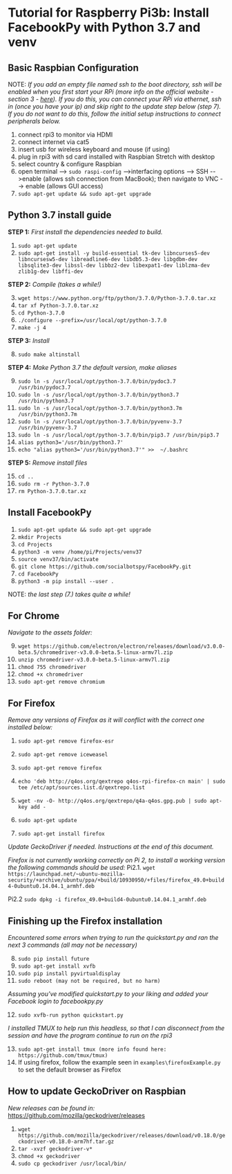 # Tutorial for Raspberry Pi3b: Install FacebookPy with Python 3.7 and venv

## Basic Raspbian Configuration
NOTE: _If you add an empty file named ssh to the boot directory, ssh will be enabled when you first start your RPi (more info on the official website - section 3 - [here](https://www.raspberrypi.org/documentation/remote-access/ssh/)). If you do this, you can connect your RPi via ethernet, ssh in (once you have your ip) and skip right to the update step below (step 7). If you do not want to do this, follow the initial setup instructions to connect peripherals below._

1. connect rpi3 to monitor via HDMI
2. connect internet via cat5
3. insert usb for wireless keyboard and mouse (if using)
4. plug in rpi3 with sd card installed with Raspbian Stretch with desktop
5. select country & configure Raspbian
6. open terminal --> ```sudo raspi-config``` -->interfacing options --> SSH -->enable (allows ssh connection from MacBook); then navigate to VNC --> enable (allows GUI access)
7. ```sudo apt-get update && sudo apt-get upgrade```

## Python 3.7 install guide
**STEP 1:** _First install the dependencies needed to build._

1. ```sudo apt-get update```
2. ```sudo apt-get install -y build-essential tk-dev libncurses5-dev libncursesw5-dev libreadline6-dev libdb5.3-dev libgdbm-dev libsqlite3-dev libssl-dev libbz2-dev libexpat1-dev liblzma-dev zlib1g-dev libffi-dev```

**STEP 2:** _Compile (takes a while!)_

3. ```wget https://www.python.org/ftp/python/3.7.0/Python-3.7.0.tar.xz```
4. ```tar xf Python-3.7.0.tar.xz```
5. ```cd Python-3.7.0```
6. ```./configure --prefix=/usr/local/opt/python-3.7.0```
7. ```make -j 4```

**STEP 3:** _Install_

8. ```sudo make altinstall```

**STEP 4:** _Make Python 3.7 the default version, make aliases_

9. ```sudo ln -s /usr/local/opt/python-3.7.0/bin/pydoc3.7 /usr/bin/pydoc3.7```
10. ```sudo ln -s /usr/local/opt/python-3.7.0/bin/python3.7 /usr/bin/python3.7```
11. ```sudo ln -s /usr/local/opt/python-3.7.0/bin/python3.7m /usr/bin/python3.7m```
12. ```sudo ln -s /usr/local/opt/python-3.7.0/bin/pyvenv-3.7 /usr/bin/pyvenv-3.7```
13. ```sudo ln -s /usr/local/opt/python-3.7.0/bin/pip3.7 /usr/bin/pip3.7```
14. ```alias python3='/usr/bin/python3.7'```
15. ```echo "alias python3='/usr/bin/python3.7'" >>  ~/.bashrc```

**STEP 5:** _Remove install files_

15. ```cd ..```
16. ```sudo rm -r Python-3.7.0```
17. ```rm Python-3.7.0.tar.xz```

## Install FacebookPy

1. ```sudo apt-get update && sudo apt-get upgrade```
2. ```mkdir Projects```
3. ```cd Projects```
4. ```python3 -m venv /home/pi/Projects/venv37```
5. ```source venv37/bin/activate```
6. ```git clone https://github.com/socialbotspy/FacebookPy.git```
7. ```cd FacebookPy```
8. ```python3 -m pip install --user .```

NOTE: _the last step (7.) takes quite a while!_

## For Chrome

_Navigate to the assets folder:_

9. ```wget https://github.com/electron/electron/releases/download/v3.0.0-beta.5/chromedriver-v3.0.0-beta.5-linux-armv7l.zip```
10. ```unzip chromedriver-v3.0.0-beta.5-linux-armv7l.zip```
11. ```chmod 755 chromedriver```
12. ```chmod +x chromedriver```
13. ```sudo apt-get remove chromium```

## For Firefox

_Remove any versions of Firefox as it will conflict with the correct one installed below:_

1. ```sudo apt-get remove firefox-esr```
2. ```sudo apt-get remove iceweasel```
3. ```sudo apt-get remove firefox```

4. ```echo 'deb http://q4os.org/qextrepo q4os-rpi-firefox-cn main' | sudo tee /etc/apt/sources.list.d/qextrepo.list```
5. ```wget -nv -O- http://q4os.org/qextrepo/q4a-q4os.gpg.pub | sudo apt-key add -```
6. ```sudo apt-get update```
7. ```sudo apt-get install firefox```

_Update GeckoDriver if needed. Instructions at the end of this document._

_Firefox is not currently working correctly on Pi 2, to install a working version the following commands should be used:_
Pi2.1. ```wget https://launchpad.net/~ubuntu-mozilla-security/+archive/ubuntu/ppa/+build/10930950/+files/firefox_49.0+build4-0ubuntu0.14.04.1_armhf.deb```

Pi2.2 ```sudo dpkg -i firefox_49.0+build4-0ubuntu0.14.04.1_armhf.deb```

## Finishing up the Firefox installation

_Encountered some errors when trying to run the quickstart.py and ran the next 3 commands (all may not be necessary)_

8. ```sudo pip install future```
9. ```sudo apt-get install xvfb```
10. ```sudo pip install pyvirtualdisplay```
11. ```sudo reboot (may not be required, but no harm)```

_Assuming you've modified quickstart.py to your liking and added your Facebook login to facebookpy.py_

12. ```sudo xvfb-run python quickstart.py```

_I installed TMUX to help run this headless, so that I can disconnect from the session and have the program continue to run on the rpi3_

13. ```sudo apt-get install tmux (more info found here: https://github.com/tmux/tmux)```
14. If using firefox, follow the example seen in `examples\firefoxExample.py` to set the default browser as Firefox

## How to update GeckoDriver on Raspbian

_New releases can be found in:_ https://github.com/mozilla/geckodriver/releases

1. ```wget https://github.com/mozilla/geckodriver/releases/download/v0.18.0/geckodriver-v0.18.0-arm7hf.tar.gz```
2. ```tar -xvzf geckodriver-v*```
3. ```chmod +x geckodriver```
4. ```sudo cp geckodriver /usr/local/bin/```

